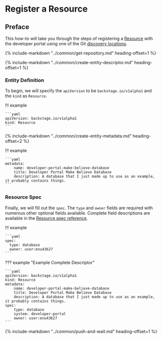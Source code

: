 # Register a Resource

## Preface

This how-to will take you through the steps of registering a [Resource](../explanations/resource.md) with the developer portal using one of the Git [discovery locations](../references/discovery-locations.md).

{%
  include-markdown "../common/get-repository.md"
  heading-offset=1
%}

{%
  include-markdown "../common/create-entity-descriptor.md"
  heading-offset=1
%}

### Entity Definition

To begin, we will specify the `apiVersion` to be `backstage.io/v1alpha1` and the `kind` as `Resource`.

!!! example

    ```yaml
    apiVersion: backstage.io/v1alpha1
    kind: Resource
    ```

{%
  include-markdown "../common/create-entity-metadata.md"
  heading-offset=2
%}

!!! example

    ```yaml
    metadata:
        name: developer-portal-make-believe-database
        title: Developer Portal Make Believe Database
        description: A database that I just made up to use as an example, it probably contains things.
    ```

### Resource Spec

Finally, we will fill out the `spec`. The `type` and `owner` fields are required with numerous other optional fields available. Complete field descriptions are available in the [Resource spec reference](../references/resource-spec.md).

!!! example

    ```yaml
    spec:
      type: database
      owner: user:enu43627
    ```

??? example "Example Complete Descriptor"

    ```yaml
    apiVersion: backstage.io/v1alpha1
    kind: Resource
    metadata:
        name: developer-portal-make-believe-database
        title: Developer Portal Make Believe Database
        description: A database that I just made up to use as an example, it probably contains things.
    spec:
        type: database
        system: developer-portal
        owner: user:enu43627
    ```

{%
  include-markdown "../common/push-and-wait.md"
  heading-offset=1
%}
